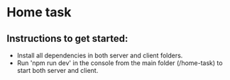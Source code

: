 # Home task

## Instructions to get started:

- Install all dependencies in both server and client folders.
- Run 'npm run dev' in the console from the main folder (/home-task) to start both server and client.
